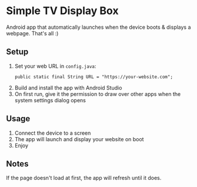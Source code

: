 # Simple TV Display Box

Android app that automatically launches when the device boots & displays a webpage. That's all :) 

## Setup

1. Set your web URL in `config.java`:
   ```
   public static final String URL = "https://your-website.com";
   ```
2. Build and install the app with Android Studio
3. On first run, give it the permission to draw over other apps when the system settings dialog opens

## Usage

1. Connect the device to a screen
2. The app will launch and display your website on boot
3. Enjoy

## Notes

If the page doesn't load at first, the app will refresh until it does.
